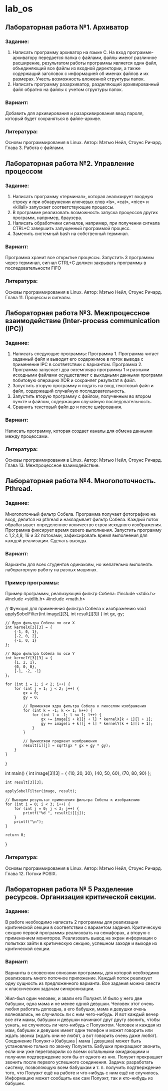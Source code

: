 # lab_os
## Лабораторная работа №1. Архиватор
### Задание:
1. Написать программу архиватор на языке C. На вход программе-архиватору 
передается папка с файлами, файлы имеют различное расширение, результатом работы 
программы является один файл, объединяющий все файлы из входной директории, а 
также содержащий заголовок с информацией об именах файлов и их размерах. Учесть 
возможность вложенной структуры папок. 
2. Написать программу разархиватор, разделяющий архивированный файл обратно на 
файлы с учетом структуры папок.
### Вариант:
Добавить для архивирования и разархивирования ввод пароля, который будет 
сохраняться в файле-архиве.
### Литература:
Основы программирования в Linux. Автор: Мэтью Нейл, Стоунс Ричард. 
Глава 3. Работа с файлами.
## Лабораторная работа №2. Управление процессом
### Задание:
1. Написать программу «терминал», которая анализирует входную строку и при 
обнаружении ключевых слов «ls», «cat», «nice» и «killall» запускает 
соответствующие процессы.
2. В программе реализовать возможность запуска процессов других программ, 
например, браузера.
3. Написать обработчики сигналов, например, при получении сигнала CTRL+C 
завершить запущенный программой процесс.
4. Заменить системный bash на собственный терминал.
### Вариант:
Программа хранит все открытые процессы. Запустить 3 программы через 
терминал, сигнал CTRL+C должен закрывать программы в 
последовательности FIFO
### Литература:
Основы программирования в Linux. Автор: Мэтью Нейл, Стоунс 
Ричард. Глава 11. Процессы и сигналы.
## Лабораторная работа №3. Межпроцессное взаимодействие (Inter-process communication (IPC))
### Задание:
1.	Написать следующие программы:
Программа 1. Программа читает заданный файл и выводит его содержимое в поток вывода с применение IPC в соответствии с вариантом.
Программа 2. Программа запускает два экземпляра программы 1 и разными исходными файлами осуществляет с выходными данными программ побитовую операцию XOR и сохраняет результат в файл.
2.	Запустить вторую программу и подать на вход текстовый файл и файл, содержащий случайную последовательность.
3.	Запустить вторую программу с файлом, полученным во втором пункте и файлом, содержащим случайную последовательность.
4.	Сравнить текстовый файл до и после шифрования.
### Вариант:
Написать программу, которая создает каналы для обмена данными между процессами.
### Литература:
Основы программирования в Linux. Автор: Мэтью Нейл, Стоунс Ричард. Глава 13. Межпроцессное взаимодействие.
## Лабораторная работа №4. Многопоточность. Pthread.
### Задание:
Многопоточный фильтр Собела. Программа получает фотографию на вход, делится на pthread
и накладывает фильтр Собела. Каждый поток обрабатывает определенное количество строк исходного изображения. Программа фиксирует время своего выполнения.
Запустить программу с 1,2,4,8, 16 и 32 потоками, зафиксировать время выполнения для каждой реализации. Сделать выводы.
### Вариант:
Варианты для всех студентов одинаковы, но желательно выполнять лабораторную работу на разных машинах.
### Пример программы:
Пример программы, реализующей фильтр Собела:
#include <stdio.h>
#include <stdlib.h>
#include <math.h>

// Функция для применения фильтра Собела к изображению
void applySobelFilter(int image[][3], int result[][3]) {
    int gx, gy;
    
    // Ядро фильтра Собела по оси X
    int kernelX[3][3] = {
        {-1, 0, 1},
        {-2, 0, 2},
        {-1, 0, 1}
    };
    
    // Ядро фильтра Собела по оси Y
    int kernelY[3][3] = {
        {1, 2, 1},
        {0, 0, 0},
        {-1, -2, -1}
    };
    
    for (int i = 1; i < 2; i++) {
        for (int j = 1; j < 2; j++) {
            gx = 0;
            gy = 0;
            
            // Применяем ядра фильтра Собела к пикселям изображения
            for (int k = -1; k <= 1; k++) {
                for (int l = -1; l <= 1; l++) {
                    gx += image[i + k][j + l] * kernelX[k + 1][l + 1];
                    gy += image[i + k][j + l] * kernelY[k + 1][l + 1];
                }
            }
            
            // Вычисляем градиент изображения
            result[i][j] = sqrt(gx * gx + gy * gy);
        }
    }
}

int main() {
    int image[3][3] = {
        {10, 20, 30},
        {40, 50, 60},
        {70, 80, 90}
    };
    
    int result[3][3];
    
    applySobelFilter(image, result);
    
    // Выводим результат применения фильтра Собела к изображению
    for (int i = 0; i < 3; i++) {
        for (int j = 0; j < 3; j++) {
            printf("%d ", result[i][j]);
        }
        printf("\n");
    }
    
    return 0;
}
### Литература:
Основы программирования в Linux. Автор: Мэтью Нейл, Стоунс Ричард. Глава 12. Потоки POSIX.
## Лабораторная работа № 5 Разделение ресурсов. Организация критической секции.
### Задание:
В работе необходимо написать 2 программы для реализации критической секции в соответствии с вариантом задания. Критическую секцию первой программы реализовать на семафорах, а вторую с применением мониторов. Реализовать вывод на экран информации о попытках зайти в критическую секцию, успешном заходе и выходе из критической секции.
### Вариант:
Варианты в словесном описании программы, для которой необходимо реализовать много поточное приложение. Каждый поток реализует одну сущность из предложенного варианта. Все задания можно свести к классическим задачам синхронизации.

Жил-был один человек, и звали его Полуэкт. И было у него две бабушки, одна мама и не менее одной девушки. Человек этот очень любил работать допоздна, а его бабушки, мама и девушки очень волновались, не случилось ли с ним чего-нибудь. И вот каждый вечер все эти мамы, бабушки и девушки начинают друг другу звонить, чтобы узнать, не случилось ли чего-нибудь с Полуэктом. Человек и каждая из мам, бабушек и девушек имеет один телефон и может говорить или ждать звонка (ждать они не любят, а вот говорить очень даже любят). Соединение Полуэкт->(бабушка | мама | девушка) может быть установлено только по звонку Полуэкта. Бабушки прекращают звонить, если они уже переговорили со всеми остальными ожидающими и получили подтверждение хотя бы от одного из них. Полуэкт прекращает звонить после первого успешного соединения. Задача: разработать систему, позволяющую всем бабушкам и т. п. получить подтверждение того, что Полуэкт ещё на работе и что-нибудь с ним ещё не случилось. Информацию может сообщить как сам Полуэкт, так и кто-нибудь из бабушек.

